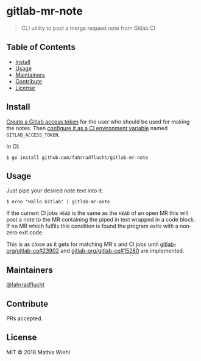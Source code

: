 # gitlab-mr-note

> CLI utility to post a merge request note from Gitlab CI

## Table of Contents

- [Install](#install)
- [Usage](#usage)
- [Maintainers](#maintainers)
- [Contribute](#contribute)
- [License](#license)

## Install

[Create a Gitlab access
token](https://docs.gitlab.com/ce/user/profile/personal_access_tokens.html)
for the user who should be used for making the notes. Then [configure it as a
CI environment
variable](https://docs.gitlab.com/ce/ci/variables/#secret-variables) named
`GITLAB_ACCESS_TOKEN`.

In CI:

```
$ go install github.com/fahrradflucht/gitlab-mr-note
```

## Usage
Just pipe your desired note text into it:

```
$ echo "Hallo Gitlab" | gitlab-mr-note
```

If the current CI jobs `HEAD` is the same as the `HEAD` of an open MR this
will post a note to the MR containing the piped in text wrapped in a code
block. If no MR which fulfils this condition is found the program exits with
a non-zero exit code.

This is as close as it gets for matching MR's and CI jobs until
[gitlab-org/gitlab-ce#23902](https://gitlab.com/gitlab-org/gitlab-ce/issues/23902)
and
[gitlab-org/gitlab-ce#15280](https://gitlab.com/gitlab-org/gitlab-ce/issues/15280)
are implemented.

## Maintainers

[@fahrradflucht](https://github.com/fahrradflucht)

## Contribute

PRs accepted.

## License

MIT © 2018 Mathis Wiehl
